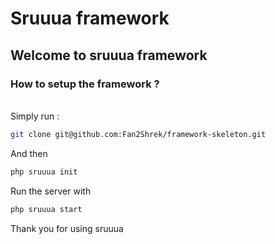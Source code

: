# Sruuua framework

## Welcome to sruuua framework

### How to setup the framework ?

<br>
Simply run :

```bash
git clone git@github.com:Fan2Shrek/framework-skeleton.git
```

And then

```bash
php sruuua init
```

Run the server with

```bash
php sruuua start
```

Thank you for using sruuua
